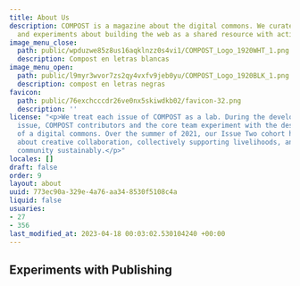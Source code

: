 ```yaml
---
title: About Us
description: COMPOST is a magazine about the digital commons. We curate art, reflections,
  and experiments about building the web as a shared resource with active stewards.
image_menu_close:
  path: public/wpduzwe85z8us16aqklnzz0s4vi1/COMPOST_Logo_1920WHT_1.png
  description: Compost en letras blancas
image_menu_open:
  path: public/l9myr3wvor7zs2qy4vxfv9jeb0yu/COMPOST_Logo_1920BLK_1.png
  description: compost en letras negras
favicon:
  path: public/76exchcccdr26ve0nx5skiwdkb02/favicon-32.png
  description: ''
license: "<p>We treat each issue of COMPOST as a lab. During the development of an
  issue, COMPOST contributors and the core team experiment with the design and governance
  of a digital commons. Over the summer of 2021, our Issue Two cohort has been thinking
  about creative collaboration, collectively supporting livelihoods, and growing our
  community sustainably.</p>"
locales: []
draft: false
order: 9
layout: about
uuid: 773ec90a-329e-4a76-aa34-8530f5108c4a
liquid: false
usuaries:
- 27
- 356
last_modified_at: 2023-04-18 00:03:02.530104240 +00:00
---
```


<h2 id="experiments-with-publishing">Experiments with Publishing</h2>
